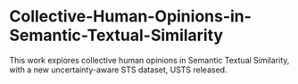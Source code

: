# Collective-Human-Opinions-in-Semantic-Textual-Similarity
This work explores collective human opinions in Semantic Textual Similarity, with a new uncertainty-aware STS dataset, USTS released.

